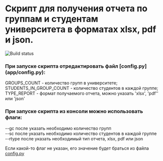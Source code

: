 <h1>Скрипт для получения отчета по группам и студентам университета в форматах xlsx, pdf и json.</h1>

![Build status](https://github.com/GolderGoast/get_report_about_groups_and_students_in_university/actions/workflows/linters.yml/badge.svg?branch=master)

<h3>При запуске скрипта отредактировать файл [config.py](app/config.py):</h3>

GROUPS_COUNT - количество групп в университете;  
STUDENTS_IN_GROUP_COUNT - количество студентов в каждой группе;  
TYPE_REPORT - формат получаемого отчета, можно указать 'xlsx', 'pdf'' или 'json'

<h3>При запуске скрипта из консоли можно использовать флаги:</h3>

--gc после указать необходимо количество групп  
--sc после указать необходимо количество студентов в каждой группе  
--rtype после указать необходимый тип отчета, xlsx, pdf или json

Если какой-то флаг не указан, его значение будет браться из файла [config.py](app/config.py)
